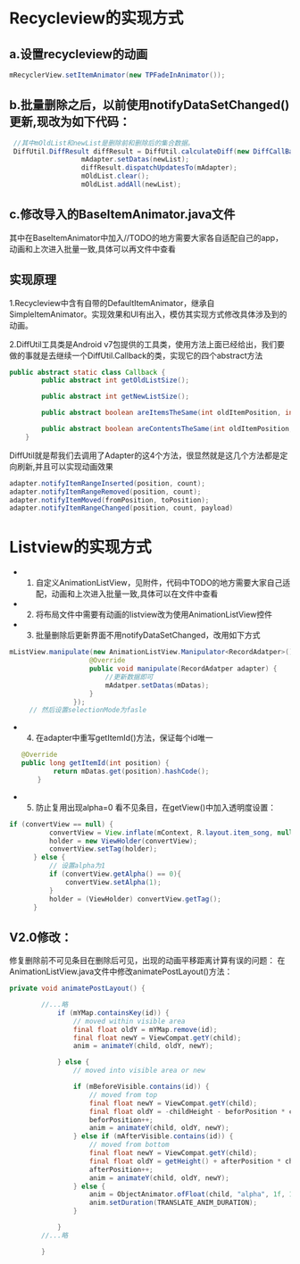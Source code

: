 # Recycleview的实现方式
## a.设置recycleview的动画
```java
mRecyclerView.setItemAnimator(new TPFadeInAnimator());
```
## b.批量删除之后，以前使用notifyDataSetChanged()更新,现改为如下代码：
```java
 //其中mOldList和newList是删除前和删除后的集合数据。
 DiffUtil.DiffResult diffResult = DiffUtil.calculateDiff(new DiffCallBack(mOldList, newList), true);
                  mAdapter.setDatas(newList);
                  diffResult.dispatchUpdatesTo(mAdapter);
                  mOldList.clear();
                  mOldList.addAll(newList);
```
## c.修改导入的BaseItemAnimator.java文件
其中在BaseItemAnimator中加入//TODO的地方需要大家各自适配自己的app，动画和上次进入批量一致,具体可以再文件中查看

## 实现原理
1.Recycleview中含有自带的DefaultItemAnimator，继承自SimpleItemAnimator。实现效果和UI有出入，模仿其实现方式修改具体涉及到的动画。

2.DiffUtil工具类是Android v7包提供的工具类，使用方法上面已经给出，我们要做的事就是去继续一个DiffUtil.Callback的类，实现它的四个abstract方法
```java
public abstract static class Callback {
        public abstract int getOldListSize();

        public abstract int getNewListSize();

        public abstract boolean areItemsTheSame(int oldItemPosition, int newItemPosition);

        public abstract boolean areContentsTheSame(int oldItemPosition, int newItemPosition);
    }
 ```
 DiffUtil就是帮我们去调用了Adapter的这4个方法，很显然就是这几个方法都是定向刷新,并且可以实现动画效果
 ```java
adapter.notifyItemRangeInserted(position, count);
adapter.notifyItemRangeRemoved(position, count);
adapter.notifyItemMoved(fromPosition, toPosition);
adapter.notifyItemRangeChanged(position, count, payload)
```

# Listview的实现方式

* 1. 自定义AnimationListView，见附件，代码中TODO的地方需要大家自己适配，动画和上次进入批量一致,具体可以在文件中查看
* 2. 将布局文件中需要有动画的listview改为使用AnimationListView控件
* 3. 批量删除后更新界面不用notifyDataSetChanged，改用如下方式
```java
mListView.manipulate(new AnimationListView.Manipulator<RecordAdatper>() {
                    @Override
                    public void manipulate(RecordAdatper adapter) {
                        //更新数据即可
                        mAdatper.setDatas(mDatas);
                    }
                });
	 // 然后设置selectionMode为fasle
 ```
 * 4. 在adapter中重写getItemId()方法，保证每个id唯一
 ```java
	@Override
	public long getItemId(int position) {
            return mDatas.get(position).hashCode();
        }
  ```
  * 5. 防止复用出现alpha=0 看不见条目，在getView()中加入透明度设置：
  ```java
  if (convertView == null) {
            convertView = View.inflate(mContext, R.layout.item_song, null);
            holder = new ViewHolder(convertView);
            convertView.setTag(holder);
        } else {
			// 设置alpha为1 
            if (convertView.getAlpha() == 0){
                convertView.setAlpha(1);
            }
            holder = (ViewHolder) convertView.getTag();
        }
```

## V2.0修改：
修复删除前不可见条目在删除后可见，出现的动画平移距离计算有误的问题：
在AnimationListView.java文件中修改animatePostLayout()方法：
```java
private void animatePostLayout() {

      	//...略
            if (mYMap.containsKey(id)) {
                // moved within visible area
                final float oldY = mYMap.remove(id);
                final float newY = ViewCompat.getY(child);
                anim = animateY(child, oldY, newY);

            } else {
                // moved into visible area or new

                if (mBeforeVisible.contains(id)) {
                    // moved from top
                    final float newY = ViewCompat.getY(child);
                    final float oldY = -childHeight - beforPosition * childHeight;
                    beforPosition++;
                    anim = animateY(child, oldY, newY);
                } else if (mAfterVisible.contains(id)) {
                    // moved from bottom
                    final float newY = ViewCompat.getY(child);
                    final float oldY = getHeight() + afterPosition * childHeight;
                    afterPosition++;
                    anim = animateY(child, oldY, newY);
                } else {
                    anim = ObjectAnimator.ofFloat(child, "alpha", 1f, 1f);
                    anim.setDuration(TRANSLATE_ANIM_DURATION);
                }

            }
		//...略

        }
